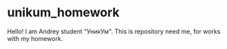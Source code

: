 # unikum_homework
Hello!
I am Andrey student "УникУм".
This is repository need me, for works with my homework.
